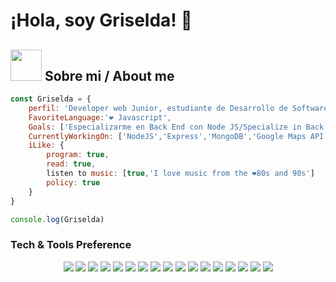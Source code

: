# ¡Hola, soy Griselda! 👋
## <img src="https://media.giphy.com/media/VgCDAzcKvsR6OM0uWg/giphy.gif" width="50"> Sobre mi / About me
```javascript
const Griselda = {
    perfil: 'Developer web Junior, estudiante de Desarrollo de Software/Software Development Student',
    FavoriteLanguage:'❤ Javascript',
    Goals: ['Especializarme en Back End con Node JS/Specialize in Back End with Node JS', 'MERN stack','learning the javascript ecosystem', 'Back End in Java and Python'],
    CurrentlyWorkingOn: ['NodeJS','Express','MongoDB','Google Maps API'],
    iLike: {
        program: true,
        read: true,
        listen to music: [true,'I love music from the ❤80s and 90s']
        policy: true
    }
}

console.log(Griselda)
```

### Tech & Tools Preference
<p align = "center">
<a href="https://github.com/priyanshumay"><img src="https://img.shields.io/badge/Python-3776AB?style=for-the-badge&logo=Python&labelColor=EEEEEE"></a>
<a href="https://github.com/priyanshumay"><img src="https://img.shields.io/badge/Java-FF204E?style=for-the-badge&logo=Openjdk&logoColor=0C0C0C&logoSize=Javascript&labelColor=EEEEEE"></a>
<a href="https://github.com/priyanshumay"><img src="https://img.shields.io/badge/JavaScript-F7DF1E?style=for-the-badge&logo=Javascript&logoColor=0C0C0C&logoSize=Javascript&labelColor=EEEEEE"></a>
<a href="https://github.com/priyanshumay"><img src="https://img.shields.io/badge/Node.Js-5FA04E?style=for-the-badge&logo=Node.js&logoColor=0C0C0C&logoSize=Javascript&labelColor=EEEEEE"></a>
<a href="https://github.com/priyanshumay"><img src="https://img.shields.io/badge/Express-000000?style=for-the-badge&logo=Express&logoColor=0C0C0C&labelColor=EEEEEE"></a>
<a href="https://github.com/priyanshumay"><img src="https://img.shields.io/badge/Fastify-000000?style=for-the-badge&logo=Fastify&logoColor=0C0C0C&labelColor=EEEEEE"></a>
<a href="https://github.com/priyanshumay"><img src="https://img.shields.io/badge/HTML5-A0153E?style=for-the-badge&logo=HTML5&logoColor=A0153E&labelColor=EEEEEE"></a>
<a href="https://github.com/priyanshumay"><img src="https://img.shields.io/badge/CSS3-1572B6?style=for-the-badge&logo=CSS3&logoColor=%231572B6&labelColor=EEEEEE"></a>
<a href="https://github.com/priyanshumay"><img src="https://img.shields.io/badge/Bootstrap-7952B3?style=for-the-badge&logo=Bootstrap&logoColor=%237952B3&labelColor=EEEEEE"></a>
<a href="https://github.com/priyanshumay"><img src="https://img.shields.io/badge/MySQL-4479A1?style=for-the-badge&logo=MySQL&logoColor=%234479A1&labelColor=EEEEEE"></a>
<a href="https://github.com/priyanshumay"><img src="https://img.shields.io/badge/SQLite-003B57?style=for-the-badge&logo=SQLite&logoColor=003B57&labelColor=EEEEEE"></a>
<a href="https://github.com/priyanshumay"><img src="https://img.shields.io/badge/MongoDB-47A248?style=for-the-badge&logo=SQLite&logoColor=47A248&labelColor=EEEEEE"></a>
<a href="https://github.com/priyanshumay"><img src="https://img.shields.io/badge/Git-%23F05032?style=for-the-badge&logo=Git&logoColor=%23F05032&labelColor=EEEEEE"></a>
<a href="https://github.com/priyanshumay"><img src="https://img.shields.io/badge/npm-%23CB3837?style=for-the-badge&logo=npm&logoColor=%23CB3837&labelColor=EEEEEE"></a>
<a href="https://github.com/priyanshumay"><img src="https://img.shields.io/badge/VSCode-3DC2EC?style=for-the-badge&logo=Studio&logoColor=%23CB3837&labelColor=EEEEEE"></a>
<a href="https://github.com/priyanshumay"><img src="https://img.shields.io/badge/Pycharm-%23000000?style=for-the-badge&logo=Pycharm&logoColor=%23000000&labelColor=EEEEEE"></a>
<a href="https://github.com/priyanshumay"><img src="https://img.shields.io/badge/intellij-%23000000?style=for-the-badge&logo=intellijidea&logoColor=%23000000&labelColor=EEEEEE"></a>
</p>







